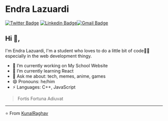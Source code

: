 # Endra Lazuardi  
[![Twitter Badge](https://img.shields.io/badge/-@scaferuz-1ca0f1?style=flat-square&labelColor=1ca0f1&logo=twitter&logoColor=white&link=https://twitter.com/scaferuz)](https://twitter.com/scaferuz) [![Linkedin Badge](https://img.shields.io/badge/-endraLazuardi-blue?style=flat-square&logo=Linkedin&logoColor=white&link=https://www.linkedin.com/in/endra-lazuardi/)](https://www.linkedin.com/in/endra-lazuardi/)[![Gmail Badge](https://img.shields.io/badge/-endra@gmail.com-c14438?style=flat-square&logo=Gmail&logoColor=white&link=mailto:endrafruz@gmail.com)](mailto:endrafruz@gmail.com)

## Hi 👋, 
I'm Endra Lazuardi, I'm a student who loves to do a little bit of code👨‍💻 especially in the web development thingy.

- 🔭 I’m currently working on My School Website
- 🌱 I’m currently learning React
- 💬 Ask me about: tech, memes, anime, games
- 😄 Pronouns: he/him
-  ⚡ Languages: C++, JavaScript


> Fortis Fortuna Adiuvat


---
⭐️ From [KunalRaghav](https://github.com/KunalRaghav)

